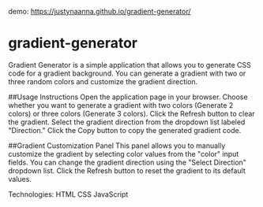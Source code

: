 demo: https://justynaanna.github.io/gradient-generator/

# gradient-generator
Gradient Generator is a simple application that allows you to generate CSS code for a gradient background. 
You can generate a gradient with two or three random colors and customize the gradient direction.

##Usage Instructions
Open the application page in your browser.
Choose whether you want to generate a gradient with two colors (Generate 2 colors) or three colors (Generate 3 colors).
Click the Refresh button to clear the gradient.
Select the gradient direction from the dropdown list labeled "Direction."
Click the Copy button to copy the generated gradient code.

##Gradient Customization Panel
This panel allows you to manually customize the gradient by selecting color values from the "color" input fields.
You can change the gradient direction using the "Select Direction" dropdown list.
Click the Refresh button to reset the gradient to its default values.


Technologies:
HTML
CSS
JavaScript

